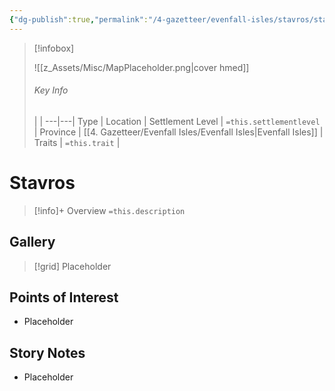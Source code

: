 ```yaml
---
{"dg-publish":true,"permalink":"/4-gazetteer/evenfall-isles/stavros/stavros/"}
---
```



> [!infobox]
> 
> ![[z_Assets/Misc/MapPlaceholder.png\|cover hmed]]
> ###### Key Info
>  |   |
> ---|---|
> Type | Location |
> Settlement Level | `=this.settlementlevel` |
> Province | [[4. Gazetteer/Evenfall Isles/Evenfall Isles\|Evenfall Isles]] |
> Traits | `=this.trait` |

# Stavros

> [!info]+ Overview
> `=this.description`

## Gallery

>[!grid]
>Placeholder


## Points of Interest

- Placeholder

## Story Notes

- Placeholder